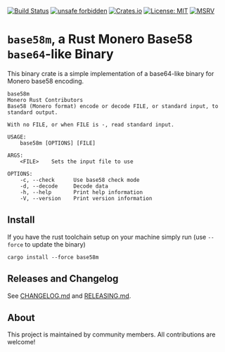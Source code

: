 [![Build Status](https://img.shields.io/github/actions/workflow/status/monero-rs/base58m/ci.yml?branch=main)](https://github.com/monero-rs/base58m/actions/workflows/ci.yml)
[![unsafe forbidden](https://img.shields.io/badge/unsafe-forbidden-success.svg)](https://github.com/rust-secure-code/safety-dance/)
[![Crates.io](https://img.shields.io/crates/v/base58m.svg)](https://crates.io/crates/base58m)
[![License: MIT](https://img.shields.io/badge/License-MIT-yellow.svg)](https://opensource.org/licenses/MIT)
[![MSRV](https://img.shields.io/badge/MSRV-1.56.1-blue)](https://blog.rust-lang.org/2021/11/01/Rust-1.56.1.html)

# `base58m`, a Rust Monero Base58 `base64`-like Binary

This binary crate is a simple implementation of a base64-like binary for Monero base58 encoding.

```
base58m
Monero Rust Contributors
Base58 (Monero format) encode or decode FILE, or standard input, to standard output.

With no FILE, or when FILE is -, read standard input.

USAGE:
    base58m [OPTIONS] [FILE]

ARGS:
    <FILE>    Sets the input file to use

OPTIONS:
    -c, --check      Use base58 check mode
    -d, --decode     Decode data
    -h, --help       Print help information
    -V, --version    Print version information
```

## Install

If you have the rust toolchain setup on your machine simply run (use `--force` to update the binary)

```
cargo install --force base58m
```

## Releases and Changelog

See [CHANGELOG.md](CHANGELOG.md) and [RELEASING.md](RELEASING.md).

## About

This project is maintained by community members. All contributions are welcome!
